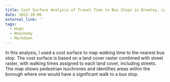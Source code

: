 ```yaml
---
title: Cost Surface Analysis of Travel Time to Bus Stops in Bromley, London, UK
date: 2023-10-06
external_link: ''
tags:
  - Hugo
  - Wowchemy
  - Markdown
---
```


In this analysis, I used a cost surface to map walking time to the nearest bus stop. The cost surface is based on a land cover raster combined with street raster, with walking times assigned to each land cover, including streets. The map shows pedestrian isochrones and identifies areas within the borough where one would have a significant walk to a bus stop.

<!--more-->
